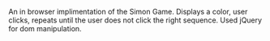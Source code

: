 An in browser implimentation of the Simon Game. Displays a color, user clicks, repeats until the user does not click the right sequence. Used jQuery for dom manipulation. 